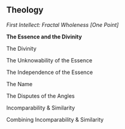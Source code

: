 ## Theology

*First Intellect: Fractal Wholeness [One Point]*



**The Essence and the Divinity**

The Divinity

The Unknowability of the Essence

The Independence of the Essence

The Name 

The Disputes of the Angles

Incomparability & Similarity

Combining Incomparability & Similarity

